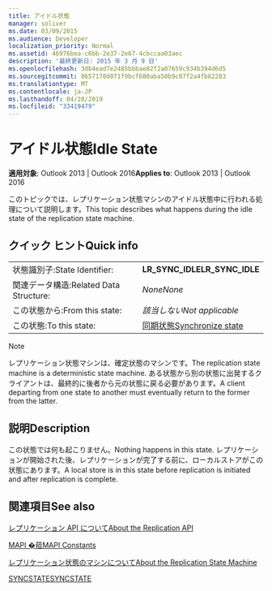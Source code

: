 ```yaml
---
title: アイドル状態
manager: soliver
ms.date: 03/09/2015
ms.audience: Developer
localization_priority: Normal
ms.assetid: 46976bea-c6bb-2e37-2e67-4cbccaa03aec
description: '最終更新日: 2015 年 3 月 9 日'
ms.openlocfilehash: 3db4ead7e2485bbbae82f2a07659c934b394d6d5
ms.sourcegitcommit: 8657170d071f9bcf680aba50b9c07f2a4fb82283
ms.translationtype: MT
ms.contentlocale: ja-JP
ms.lasthandoff: 04/28/2019
ms.locfileid: "33419479"
---
```

# <a name="idle-state"></a><span data-ttu-id="ea1fe-103">アイドル状態</span><span class="sxs-lookup"><span data-stu-id="ea1fe-103">Idle State</span></span>

  
  
<span data-ttu-id="ea1fe-104">**適用対象**: Outlook 2013 | Outlook 2016</span><span class="sxs-lookup"><span data-stu-id="ea1fe-104">**Applies to**: Outlook 2013 | Outlook 2016</span></span> 
  
 <span data-ttu-id="ea1fe-105">このトピックでは、レプリケーション状態マシンのアイドル状態中に行われる処理について説明します。</span><span class="sxs-lookup"><span data-stu-id="ea1fe-105">This topic describes what happens during the idle state of the replication state machine.</span></span> 
  
## <a name="quick-info"></a><span data-ttu-id="ea1fe-106">クイック ヒント</span><span class="sxs-lookup"><span data-stu-id="ea1fe-106">Quick info</span></span>

|||
|:-----|:-----|
|<span data-ttu-id="ea1fe-107">状態識別子:</span><span class="sxs-lookup"><span data-stu-id="ea1fe-107">State Identifier:</span></span>  <br/> |<span data-ttu-id="ea1fe-108">**LR_SYNC_IDLE**</span><span class="sxs-lookup"><span data-stu-id="ea1fe-108">**LR_SYNC_IDLE**</span></span> <br/> |
|<span data-ttu-id="ea1fe-109">関連データ構造:</span><span class="sxs-lookup"><span data-stu-id="ea1fe-109">Related Data Structure:</span></span>  <br/> | <span data-ttu-id="ea1fe-110">*None*</span><span class="sxs-lookup"><span data-stu-id="ea1fe-110">*None*</span></span>  <br/> |
|<span data-ttu-id="ea1fe-111">この状態から:</span><span class="sxs-lookup"><span data-stu-id="ea1fe-111">From this state:</span></span>  <br/> | <span data-ttu-id="ea1fe-112">*該当しない*</span><span class="sxs-lookup"><span data-stu-id="ea1fe-112">*Not applicable*</span></span>  <br/> |
|<span data-ttu-id="ea1fe-113">この状態:</span><span class="sxs-lookup"><span data-stu-id="ea1fe-113">To this state:</span></span>  <br/> |[<span data-ttu-id="ea1fe-114">同期状態</span><span class="sxs-lookup"><span data-stu-id="ea1fe-114">Synchronize state</span></span>](synchronize-state.md) <br/> |
   
> [!NOTE]
> <span data-ttu-id="ea1fe-115">レプリケーション状態マシンは、確定状態のマシンです。</span><span class="sxs-lookup"><span data-stu-id="ea1fe-115">The replication state machine is a deterministic state machine.</span></span> <span data-ttu-id="ea1fe-116">ある状態から別の状態に出発するクライアントは、最終的に後者から元の状態に戻る必要があります。</span><span class="sxs-lookup"><span data-stu-id="ea1fe-116">A client departing from one state to another must eventually return to the former from the latter.</span></span> 
  
## <a name="description"></a><span data-ttu-id="ea1fe-117">説明</span><span class="sxs-lookup"><span data-stu-id="ea1fe-117">Description</span></span>

<span data-ttu-id="ea1fe-118">この状態では何も起こりません。</span><span class="sxs-lookup"><span data-stu-id="ea1fe-118">Nothing happens in this state.</span></span> <span data-ttu-id="ea1fe-119">レプリケーションが開始された後、レプリケーションが完了する前に、ローカルストアがこの状態にあります。</span><span class="sxs-lookup"><span data-stu-id="ea1fe-119">A local store is in this state before replication is initiated and after replication is complete.</span></span>
  
## <a name="see-also"></a><span data-ttu-id="ea1fe-120">関連項目</span><span class="sxs-lookup"><span data-stu-id="ea1fe-120">See also</span></span>



[<span data-ttu-id="ea1fe-121">レプリケーション API について</span><span class="sxs-lookup"><span data-stu-id="ea1fe-121">About the Replication API</span></span>](about-the-replication-api.md)
  
[<span data-ttu-id="ea1fe-122">MAPI �萔</span><span class="sxs-lookup"><span data-stu-id="ea1fe-122">MAPI Constants</span></span>](mapi-constants.md)
  
[<span data-ttu-id="ea1fe-123">レプリケーション状態のマシンについて</span><span class="sxs-lookup"><span data-stu-id="ea1fe-123">About the Replication State Machine</span></span>](about-the-replication-state-machine.md)
  
[<span data-ttu-id="ea1fe-124">SYNCSTATE</span><span class="sxs-lookup"><span data-stu-id="ea1fe-124">SYNCSTATE</span></span>](syncstate.md)

